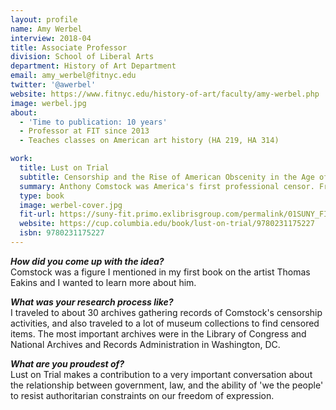 ```yaml
---
layout: profile
name: Amy Werbel
interview: 2018-04
title: Associate Professor
division: School of Liberal Arts
department: History of Art Department
email: amy_werbel@fitnyc.edu
twitter: '@awerbel'
website: https://www.fitnyc.edu/history-of-art/faculty/amy-werbel.php
image: werbel.jpg
about:
  - 'Time to publication: 10 years'
  - Professor at FIT since 2013
  - Teaches classes on American art history (HA 219, HA 314)

work:
  title: Lust on Trial
  subtitle: Censorship and the Rise of American Obscenity in the Age of Anthony Comstock
  summary: Anthony Comstock was America's first professional censor. From 1873 to 1915, as Secretary of the New York Society for the Suppression of Vice, Comstock led a crusade against lasciviousness, salaciousness, and obscenity that resulted in the confiscation and incineration of more than three million pictures, postcards, and books he judged to be obscene. But as Amy Werbel shows in this rich cultural and social history, Comstock's campaign to rid America of vice in fact led to greater acceptance of the materials he deemed objectionable, offering a revealing tale about the unintended consequences of censorship.
  type: book
  image: werbel-cover.jpg
  fit-url: https://suny-fit.primo.exlibrisgroup.com/permalink/01SUNY_FIT/tohcu8/alma990001602090204829
  website: https://cup.columbia.edu/book/lust-on-trial/9780231175227
  isbn: 9780231175227
---
```

***How did you come up with the idea?***  
Comstock was a figure I mentioned in my first book on the artist Thomas Eakins and I wanted to learn more about him.

***What was your research process like?***  
I traveled to about 30 archives gathering records of Comstock's censorship activities, and also traveled to a lot of museum collections to find censored items. The most important archives were in the Library of Congress and National Archives and Records Administration in Washington, DC.

***What are you proudest of?***  
Lust on Trial makes a contribution to a very important conversation about the relationship between government, law, and the ability of 'we the people' to resist authoritarian constraints on our freedom of expression.
